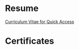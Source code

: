 # Resume

[Curriculum Vitae for Quick Access](https://github.com/Agha-Muqarib/Resume/blob/main/Resume%20-%20Agha%20Muqarib.pdf)

# Certificates
